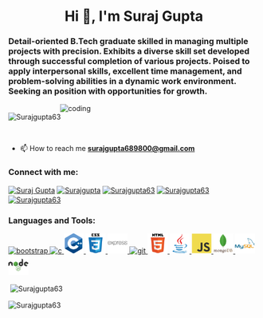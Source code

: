 <h1 align="center">Hi 👋, I'm Suraj Gupta</h1>
<h3 align="left">Detail-oriented B.Tech graduate skilled in managing multiple projects with precision. Exhibits a diverse skill set developed through successful completion of various projects. Poised to apply interpersonal skills, excellent time management, and problem-solving abilities in a dynamic work environment. Seeking an position with opportunities for growth.</h3>
<img align="right" alt="coding" width="400" src="https://cdn.videoplasty.com/animation/chill-coding-programming-lo-fi-animation-stock-animation-21874-1024x576.jpg">

<p align="left"> <img src="https://komarev.com/ghpvc/?username=Surajgupta63&label=Profile%20views&color=0e75b6&style=flat" alt="Surajgupta63" /> </p>

<p align="left"> <a href="https://x.com/SurajGu35424702" target="blank"><img src="https://img.shields.io/twitter/follow/?logo=twitter&style=for-the-badge" alt="" /></a> </p>

- 📫 How to reach me **surajgupta689800@gmail.com**

<h3 align="left">Connect with me:</h3>
<p align="left">
<a href="https://www.linkedin.com/in/guptasurajlpu/" target="blank"><img align="center" src="https://raw.githubusercontent.com/rahuldkjain/github-profile-readme-generator/master/src/images/icons/Social/linked-in-alt.svg" alt="Suraj Gupta" height="30" width="40" /></a>
<a href="https://www.codechef.com/users/surajgupta6898" target="blank"><img align="center" src="https://cdn.jsdelivr.net/npm/simple-icons@3.1.0/icons/codechef.svg" alt="Surajgupta" height="30" width="40" /></a>
<a href="https://www.hackerrank.com/Surajgupta63" target="blank"><img align="center" src="https://raw.githubusercontent.com/rahuldkjain/github-profile-readme-generator/master/src/images/icons/Social/hackerrank.svg" alt="Surajgupta63" height="30" width="40" /></a>
<a href="https://www.leetcode.com/Surajgupta6393" target="blank"><img align="center" src="https://raw.githubusercontent.com/rahuldkjain/github-profile-readme-generator/master/src/images/icons/Social/leet-code.svg" alt="Surajgupta63" height="30" width="40" /></a> &nbsp <a href="https://www.geeksforgeeks.org/user/surajgupt6awc/" target="blank"><img align="center" src="https://raw.githubusercontent.com/rahuldkjain/github-profile-readme-generator/master/src/images/icons/Social/geeks-for-geeks.svg" alt="Surajgupta63" height="30" width="40" /></a>
</p>

<h3 align="left">Languages and Tools:</h3>
<p align="left"> <a href="https://www.python.org/" target="_blank" rel="noreferrer"> <img src="https://www.python.org/static/img/python-logo.png" alt="bootstrap" width="40" height="40"/> </a> <a href="https://huggingface.co/surajsde" target="_blank" rel="noreferrer"> <img src="https://huggingface.co/front/assets/huggingface_logo-noborder.svg" alt="c" width="40" height="40"/> </a> <a href="https://www.w3schools.com/cpp/" target="_blank" rel="noreferrer"> <img src="https://raw.githubusercontent.com/devicons/devicon/master/icons/cplusplus/cplusplus-original.svg" alt="cplusplus" width="40" height="40"/> </a> <a href="https://www.w3schools.com/css/" target="_blank" rel="noreferrer"> <img src="https://raw.githubusercontent.com/devicons/devicon/master/icons/css3/css3-original-wordmark.svg" alt="css3" width="40" height="40"/> </a> <a href="https://expressjs.com" target="_blank" rel="noreferrer"> <img src="https://raw.githubusercontent.com/devicons/devicon/master/icons/express/express-original-wordmark.svg" alt="express" width="40" height="40"/> </a> <a href="https://git-scm.com/" target="_blank" rel="noreferrer"> <img src="https://www.vectorlogo.zone/logos/git-scm/git-scm-icon.svg" alt="git" width="40" height="40"/> </a> <a href="https://www.w3.org/html/" target="_blank" rel="noreferrer"> <img src="https://raw.githubusercontent.com/devicons/devicon/master/icons/html5/html5-original-wordmark.svg" alt="html5" width="40" height="40"/> </a> <a href="https://www.java.com" target="_blank" rel="noreferrer"> <img src="https://raw.githubusercontent.com/devicons/devicon/master/icons/java/java-original.svg" alt="java" width="40" height="40"/> </a> <a href="https://developer.mozilla.org/en-US/docs/Web/JavaScript" target="_blank" rel="noreferrer"> <img src="https://raw.githubusercontent.com/devicons/devicon/master/icons/javascript/javascript-original.svg" alt="javascript" width="40" height="40"/> </a> <a href="https://www.mongodb.com/" target="_blank" rel="noreferrer"> <img src="https://raw.githubusercontent.com/devicons/devicon/master/icons/mongodb/mongodb-original-wordmark.svg" alt="mongodb" width="40" height="40"/> </a> <a href="https://www.mysql.com/" target="_blank" rel="noreferrer"> <img src="https://raw.githubusercontent.com/devicons/devicon/master/icons/mysql/mysql-original-wordmark.svg" alt="mysql" width="40" height="40"/> </a> <a href="https://nodejs.org" target="_blank" rel="noreferrer"> <img src="https://raw.githubusercontent.com/devicons/devicon/master/icons/nodejs/nodejs-original-wordmark.svg" alt="nodejs" width="40" height="40"/> </a> </p>

<p>&nbsp;<img align="center" src="https://github-readme-stats.vercel.app/api?username=Surajgupta63&show_icons=true&locale=en" alt="Surajgupta63" /></p>

<p><img align="center" src="https://github-readme-streak-stats.herokuapp.com/?user=Surajgupta63&" alt="Surajgupta63" /></p>
